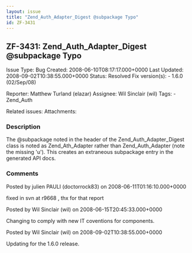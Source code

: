 ```yaml
---
layout: issue
title: "Zend_Auth_Adapter_Digest @subpackage Typo"
id: ZF-3431
---
```


ZF-3431: Zend\_Auth\_Adapter\_Digest @subpackage Typo
-----------------------------------------------------

 Issue Type: Bug Created: 2008-06-10T08:17:17.000+0000 Last Updated: 2008-09-02T10:38:55.000+0000 Status: Resolved Fix version(s): - 1.6.0 (02/Sep/08)
 
 Reporter:  Matthew Turland (elazar)  Assignee:  Wil Sinclair (wil)  Tags: - Zend\_Auth
 
 Related issues: 
 Attachments: 
### Description

The @subpackage noted in the header of the Zend\_Auth\_Adapter\_Digest class is noted as Zend\_Ath\_Adapter rather than Zend\_Auth\_Adapter (note the missing 'u'). This creates an extraneous subpackage entry in the generated API docs.

 

 

### Comments

Posted by julien PAULI (doctorrock83) on 2008-06-11T01:16:10.000+0000

fixed in svn at r9668 , thx for that report

 

 

Posted by Wil Sinclair (wil) on 2008-06-15T20:45:33.000+0000

Changing to comply with new IT coventions for components.

 

 

Posted by Wil Sinclair (wil) on 2008-09-02T10:38:55.000+0000

Updating for the 1.6.0 release.

 

 